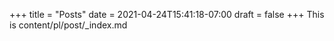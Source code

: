 +++
title = "Posts"
date = 2021-04-24T15:41:18-07:00
draft = false
+++
This is content/pl/post/_index.md
